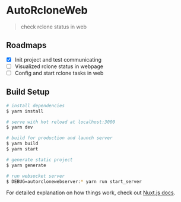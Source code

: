 # AutoRcloneWeb

> check rclone status in web

## Roadmaps

- [x] Init project and test communicating
- [ ] Visualized rclone status in webpage
- [ ] Config and start rclone tasks in web

## Build Setup

``` bash
# install dependencies
$ yarn install

# serve with hot reload at localhost:3000
$ yarn dev

# build for production and launch server
$ yarn build
$ yarn start

# generate static project
$ yarn generate

# run websocket server
$ DEBUG=autorclonewebserver:* yarn run start_server
```

For detailed explanation on how things work, check out [Nuxt.js docs](https://nuxtjs.org).
